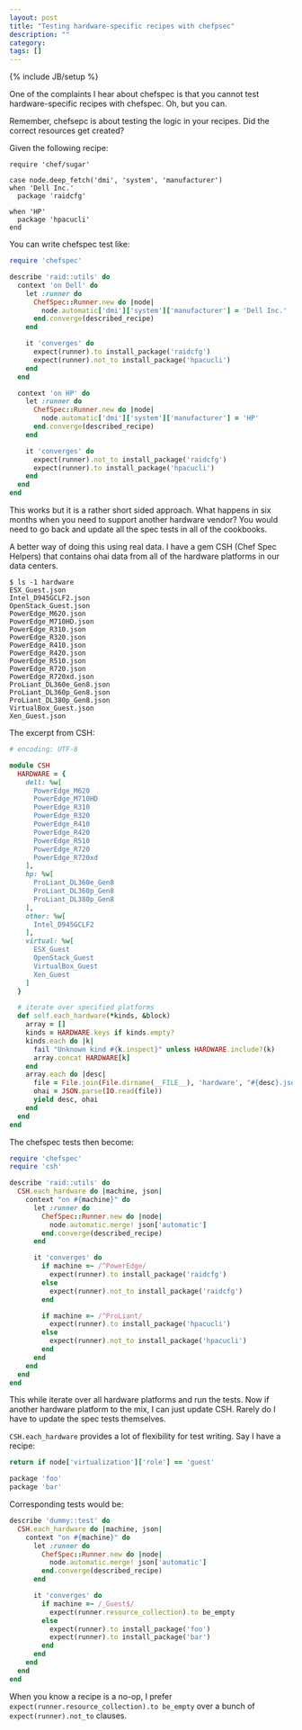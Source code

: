 ```yaml
---
layout: post
title: "Testing hardware-specific recipes with chefpsec"
description: ""
category:
tags: []
---
```

{% include JB/setup %}

One of the complaints I hear about chefspec is that you cannot test
hardware-specific recipes with chefspec.  Oh, but you can.

Remember, chefsepc is about testing the logic in your recipes.  Did
the correct resources get created?

Given the following recipe:

```
require 'chef/sugar'

case node.deep_fetch('dmi', 'system', 'manufacturer')
when 'Dell Inc.'
  package 'raidcfg'

when 'HP'
  package 'hpacucli'
end
```

You can write chefspec test like:

```ruby
require 'chefspec'

describe 'raid::utils' do
  context 'on Dell' do
    let :runner do
      ChefSpec::Runner.new do |node|
        node.automatic['dmi']['system']['manufacturer'] = 'Dell Inc.'
      end.converge(described_recipe)
    end

    it 'converges' do
      expect(runner).to install_package('raidcfg')
      expect(runner).not_to install_package('hpacucli')
    end
  end

  context 'on HP' do
    let :runner do
      ChefSpec::Runner.new do |node|
        node.automatic['dmi']['system']['manufacturer'] = 'HP'
      end.converge(described_recipe)
    end

    it 'converges' do
      expect(runner).not_to install_package('raidcfg')
      expect(runner).to install_package('hpacucli')
    end
  end
end
```

This works but it is a rather short sided approach. What happens in
six months when you need to support another hardware vendor?  You
would need to go back and update all the spec tests in all of the
cookbooks.

A better way of doing this using real data. I have a gem CSH (Chef
Spec Helpers) that contains ohai data from all of the hardware
platforms in our data centers.

```
$ ls -1 hardware
ESX_Guest.json
Intel_D945GCLF2.json
OpenStack_Guest.json
PowerEdge_M620.json
PowerEdge_M710HD.json
PowerEdge_R310.json
PowerEdge_R320.json
PowerEdge_R410.json
PowerEdge_R420.json
PowerEdge_R510.json
PowerEdge_R720.json
PowerEdge_R720xd.json
ProLiant_DL360e_Gen8.json
ProLiant_DL360p_Gen8.json
ProLiant_DL380p_Gen8.json
VirtualBox_Guest.json
Xen_Guest.json
```

The excerpt from CSH:

```ruby
# encoding: UTF-8

module CSH
  HARDWARE = {
    dell: %w[
      PowerEdge_M620
      PowerEdge_M710HD
      PowerEdge_R310
      PowerEdge_R320
      PowerEdge_R410
      PowerEdge_R420
      PowerEdge_R510
      PowerEdge_R720
      PowerEdge_R720xd
    ],
    hp: %w[
      ProLiant_DL360e_Gen8
      ProLiant_DL360p_Gen8
      ProLiant_DL380p_Gen8
    ],
    other: %w[
      Intel_D945GCLF2
    ],
    virtual: %w[
      ESX_Guest
      OpenStack_Guest
      VirtualBox_Guest
      Xen_Guest
    ]
  }

  # iterate over specified platforms
  def self.each_hardware(*kinds, &block)
    array = []
    kinds = HARDWARE.keys if kinds.empty?
    kinds.each do |k|
      fail "Unknown kind #{k.inspect}" unless HARDWARE.include?(k)
      array.concat HARDWARE[k]
    end
    array.each do |desc|
      file = File.join(File.dirname(__FILE__), 'hardware', "#{desc}.json")
      ohai = JSON.parse(IO.read(file))
      yield desc, ohai
    end
  end
end
```

The chefspec tests then become:

```ruby
require 'chefspec'
require 'csh'

describe 'raid::utils' do
  CSH.each_hardware do |machine, json|
    context "on #{machine}" do
      let :runner do
        ChefSpec::Runner.new do |node|
          node.automatic.merge! json['automatic']
        end.converge(described_recipe)
      end

      it 'converges' do
        if machine =~ /^PowerEdge/
          expect(runner).to install_package('raidcfg')
        else
          expect(runner).not_to install_package('raidcfg')
        end

        if machine =~ /^ProLiant/
          expect(runner).to install_package('hpacucli')
        else
          expect(runner).not_to install_package('hpacucli')
        end
      end
    end
  end
end
```

This while iterate over all hardware platforms and run the tests. Now
if another hardware platform to the mix, I can just update CSH.
Rarely do I have to update the spec tests themselves.

`CSH.each_hardware` provides a lot of flexibility for test writing.  Say I have a recipe:

```ruby
return if node['virtualization']['role'] == 'guest'

package 'foo'
package 'bar'
```

Corresponding tests would be:

```ruby
describe 'dummy::test' do
  CSH.each_hardware do |machine, json|
    context "on #{machine}" do
      let :runner do
        ChefSpec::Runner.new do |node|
          node.automatic.merge! json['automatic']
        end.converge(described_recipe)
      end

      it 'converges' do
        if machine =~ /_Guest$/
          expect(runner.resource_collection).to be_empty
        else
          expect(runner).to install_package('foo')
          expect(runner).to install_package('bar')
        end
      end
    end
  end
end
```

When you know a recipe is a no-op, I prefer
`expect(runner.resource_collection).to be_empty` over a bunch of
`expect(runner).not_to` clauses.
